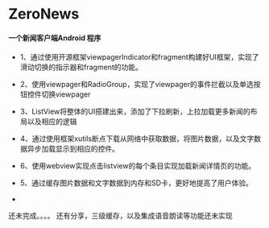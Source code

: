 # ZeroNews
#### 一个新闻客户端Android 程序
* 1、通过使用开源框架viewpagerIndicator和fragment构建好UI框架，实现了滑动切换的指示器和fragment的功能。
* 2、使用viewpager和RadioGroup，实现了viewpager的事件拦截以及单选按钮控件切换viewpager
* 3、ListView将整体的UI搭建出来，添加了下拉刷新，上拉加载更多新闻的布局以及相应的逻辑
* 4、通过使用框架xutils断点下载从网络中获取数据，将图片数据，以及文字数据异步加载显示到相应的控件。
* 6、使用webview实现点击listview的每个条目实现加载新闻详情页的功能。
* 5、通过缓存图片数据和文字数据到内存和SD卡，更好地提高了用户体验。

*

还未完成。。。。
还有分享，三级缓存，以及集成语音朗读等功能还未实现

